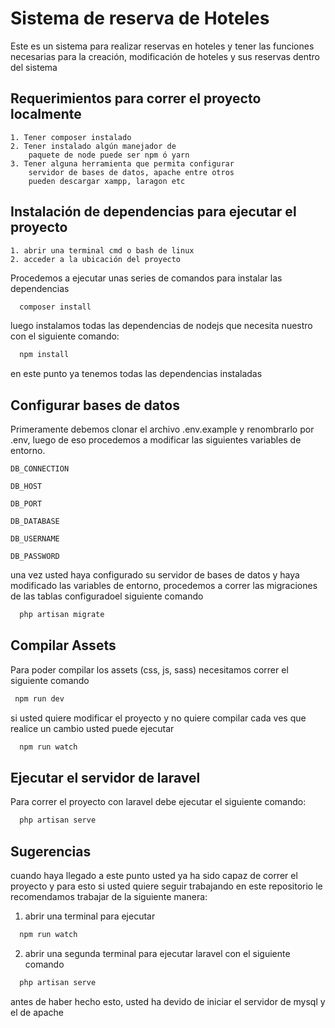 
# Sistema de reserva de Hoteles

Este es un sistema para realizar reservas en hoteles y tener las funciones necesarias para la creación, modificación de hoteles y sus reservas dentro del sistema


## Requerimientos para correr el proyecto localmente

    1. Tener composer instalado
    2. Tener instalado algún manejador de 
        paquete de node puede ser npm ó yarn
    3. Tener alguna herramienta que permita configurar
        servidor de bases de datos, apache entre otros
        pueden descargar xampp, laragon etc



## Instalación de dependencias para ejecutar el proyecto

    1. abrir una terminal cmd o bash de linux
    2. acceder a la ubicación del proyecto 
 
 Procedemos a ejecutar unas series de comandos para
 instalar las dependencias

```bash
  composer install
```

luego instalamos todas las dependencias de nodejs que 
necesita nuestro con el siguiente comando:
```bash
  npm install
```
 en este punto ya tenemos todas las dependencias instaladas

    
## Configurar bases de datos

Primeramente debemos clonar el archivo .env.example y
renombrarlo por .env, luego de eso procedemos a modificar las siguientes variables de entorno.

`DB_CONNECTION`

`DB_HOST`

`DB_PORT`

`DB_DATABASE`

`DB_USERNAME`

`DB_PASSWORD`

una vez usted haya configurado su servidor de bases de datos y haya modificado las variables de entorno, 
procedemos a correr las migraciones de las tablas configuradoel siguiente comando

```bash
  php artisan migrate
```
## Compilar Assets
 Para poder compilar los assets (css, js, sass) necesitamos correr el siguiente comando

 ```bash
  npm run dev
```

si usted quiere modificar el proyecto y no quiere compilar cada ves que realice un cambio usted puede ejecutar 

```bash
  npm run watch
```
## Ejecutar el servidor de laravel

Para correr el proyecto con laravel debe ejecutar el siguiente comando:

```bash
  php artisan serve
```

## Sugerencias

cuando haya llegado a este punto usted ya ha sido capaz de correr el proyecto y para esto si usted quiere seguir trabajando en este repositorio le recomendamos trabajar de la siguiente manera:

1. abrir una terminal para ejecutar 
```bash
  npm run watch
```
2. abrir una segunda terminal para ejecutar laravel con el siguiente comando
```bash
  php artisan serve
```

antes de haber hecho esto, usted ha devido de iniciar el servidor de mysql y el de apache